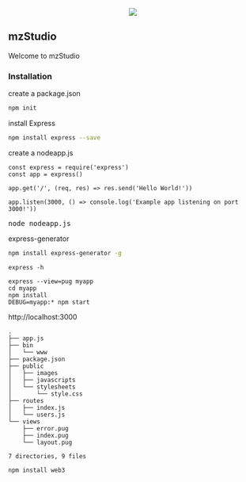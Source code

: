 <p align="center">
  <img src="https://github.com/ethereumjs/testrpc/blob/ganache-cli/resources/icons/ganache-cli-128x128.png?raw=true">
</p>

## mzStudio
Welcome to mzStudio

### Installation

create a package.json
```Bash
npm init
```

 install Express
```Bash
npm install express --save
```

create a nodeapp.js
```
const express = require('express')
const app = express()

app.get('/', (req, res) => res.send('Hello World!'))

app.listen(3000, () => console.log('Example app listening on port 3000!'))
```

<pre>
node nodeapp.js
</pre>

express-generator
```Bash
npm install express-generator -g
```

```
express -h
```

```
express --view=pug myapp
cd myapp
npm install
DEBUG=myapp:* npm start
```

http://localhost:3000
```
.
├── app.js
├── bin
│   └── www
├── package.json
├── public
│   ├── images
│   ├── javascripts
│   └── stylesheets
│       └── style.css
├── routes
│   ├── index.js
│   └── users.js
└── views
    ├── error.pug
    ├── index.pug
    └── layout.pug

7 directories, 9 files
```

```
npm install web3
```

